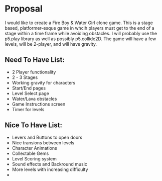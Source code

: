 # Proposal

I would like to create a Fire Boy & Water Girl clone game. This is a stage based, platformer-esque game in whcih players must get to the end of a stage within a time frame while avoiding obstacles. I will probably use the p5.play library as well as possibly p5.collide2D. The game will have a few levels, will be 2-player, and will have gravity.

## Need To Have List:
- 2 Player functionality
- 2 - 3 Stages
- Working gravity for characters
- Start/End pages
- Level Select page
- Water/Lava obstacles
- Game Instructions screen
- Timer for levels

## Nice To Have List:
- Levers and Buttons to open doors
- Nice transions between levels
- Character Animations
- Collectable Gems
- Level Scoring system
- Sound effects and Backround music
- More levels with increasing difficulty
- 
